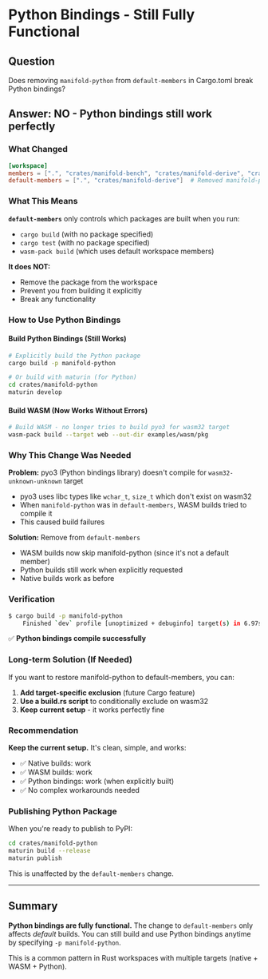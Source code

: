 # Python Bindings - Still Fully Functional

## Question

Does removing `manifold-python` from `default-members` in Cargo.toml break Python bindings?

## Answer: NO - Python bindings still work perfectly

### What Changed

```toml
[workspace]
members = [".", "crates/manifold-bench", "crates/manifold-derive", "crates/manifold-python"]
default-members = [".", "crates/manifold-derive"]  # Removed manifold-python
```

### What This Means

**`default-members`** only controls which packages are built when you run:
- `cargo build` (with no package specified)
- `cargo test` (with no package specified)  
- `wasm-pack build` (which uses default workspace members)

**It does NOT:**
- Remove the package from the workspace
- Prevent you from building it explicitly
- Break any functionality

### How to Use Python Bindings

#### Build Python Bindings (Still Works)
```bash
# Explicitly build the Python package
cargo build -p manifold-python

# Or build with maturin (for Python)
cd crates/manifold-python
maturin develop
```

#### Build WASM (Now Works Without Errors)
```bash
# Build WASM - no longer tries to build pyo3 for wasm32 target
wasm-pack build --target web --out-dir examples/wasm/pkg
```

### Why This Change Was Needed

**Problem:** pyo3 (Python bindings library) doesn't compile for `wasm32-unknown-unknown` target
- pyo3 uses libc types like `wchar_t`, `size_t` which don't exist on wasm32
- When `manifold-python` was in `default-members`, WASM builds tried to compile it
- This caused build failures

**Solution:** Remove from `default-members`
- WASM builds now skip manifold-python (since it's not a default member)
- Python builds still work when explicitly requested
- Native builds work as before

### Verification

```bash
$ cargo build -p manifold-python
    Finished `dev` profile [unoptimized + debuginfo] target(s) in 6.97s
```

✅ **Python bindings compile successfully**

### Long-term Solution (If Needed)

If you want to restore manifold-python to default-members, you can:

1. **Add target-specific exclusion** (future Cargo feature)
2. **Use a build.rs script** to conditionally exclude on wasm32
3. **Keep current setup** - it works perfectly fine

### Recommendation

**Keep the current setup.** It's clean, simple, and works:
- ✅ Native builds: work
- ✅ WASM builds: work
- ✅ Python bindings: work (when explicitly built)
- ✅ No complex workarounds needed

### Publishing Python Package

When you're ready to publish to PyPI:

```bash
cd crates/manifold-python
maturin build --release
maturin publish
```

This is unaffected by the `default-members` change.

---

## Summary

**Python bindings are fully functional.** The change to `default-members` only affects *default* builds. You can still build and use Python bindings anytime by specifying `-p manifold-python`.

This is a common pattern in Rust workspaces with multiple targets (native + WASM + Python).
